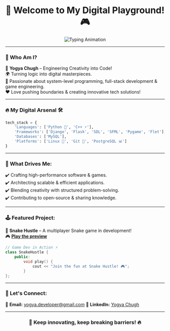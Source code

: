<h1 align="center">🚀 Welcome to My Digital Playground! 🎮</h1>

<p align="center">
  <img src="https://readme-typing-svg.herokuapp.com?font=Fira+Code&size=22&pause=1000&color=33F7FF&center=true&vCenter=true&width=550&lines=Building+cool+stuff...;System-level+coding+%26+game+dev!;Open-source+enthusiast!;Always+learning!+🚀" alt="Typing Animation">
</p>

---

### 🎨 Who Am I?  
🚀 **Yogya Chugh** – Engineering Creativity into Code!  
🌍 Turning logic into digital masterpieces.  
🧠 Passionate about system-level programming, full-stack development & game engineering.  
❤️ Love pushing boundaries & creating innovative tech solutions!

---

### 🔥 My Digital Arsenal 🛠️

```py
tech_stack = {
    'Languages': ['Python 🐍', 'C++ ⚡'],
    'Frameworks': ['Django', 'Flask', 'SDL', 'SFML', 'Pygame', 'Flet'],
    'Databases': ['MySQL'],
    'Platforms': ['Linux 🐧', 'Git 🚀', 'PostgreSQL 📊']
}
```

---

### 🎯 What Drives Me:
✔️ Crafting high-performance software & games.  
✔️ Architecting scalable & efficient applications.  
✔️ Blending creativity with structured problem-solving.  
✔️ Contributing to open-source & sharing knowledge.

---

### 🕹️ Featured Project:  
🚀 **Snake Hustle** – A multiplayer Snake game in development!  
🎮 **[Play the preview](https://snakehustle.netlify.app/)**

```cpp
// Game Dev in Action ⚡
class SnakeHustle {
    public:
        void play() {
            cout << "Join the fun at Snake Hustle! 🎮";
        }
};
```
---

### 📡 Let's Connect:
📩 **Email:** [yogya.developer@gmail.com](mailto:yogya.developer@gmail.com)
🔗 **LinkedIn:** [Yogya Chugh](https://linkedin.com/in/yogya-chugh-464a45304)  

---

<h3 align="center">🚀 Keep innovating, keep breaking barriers! 🔥</h3>
